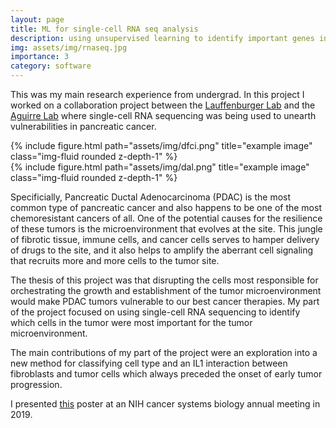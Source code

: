 ```yaml
---
layout: page
title: ML for single-cell RNA seq analysis
description: using unsupervised learning to identify important genes in pancreatic tumors
img: assets/img/rnaseq.jpg
importance: 3
category: software
---
```


This was my main research experience from undergrad. In this project I worked on a collaboration project between the [Lauffenburger Lab](https://dallab.mit.edu/) and the [Aguirre Lab](https://aguirrelab.dana-farber.org/) where single-cell RNA sequencing was being used to unearth vulnerabilities in pancreatic cancer.

<div class="row">
    <div class="col-sm mt-3 mt-md-0">
        {% include figure.html path="assets/img/dfci.png" title="example image" class="img-fluid rounded z-depth-1" %}
    </div>
    <div class="col-sm mt-3 mt-md-0">
        {% include figure.html path="assets/img/dal.png" title="example image" class="img-fluid rounded z-depth-1" %}
    </div>
</div>

Specificially, Pancreatic Ductal Adenocarcinoma (PDAC) is the most common type of pancreatic cancer and also happens to be one of the most chemoresistant cancers of all. One of the potential causes for the resilience of these tumors is the microenvironment that evolves at the site. This jungle of fibrotic tissue, immune cells, and cancer cells serves to hamper delivery of drugs to the site, and it also helps to amplify the aberrant cell signaling that recruits more and more cells to the tumor site.



The thesis of this project was that disrupting the cells most responsible for orchestrating the growth and establishment of the tumor microenvironment would make PDAC tumors vulnerable to our best cancer therapies. My part of the project focused on using single-cell RNA sequencing to identify which cells in the tumor were most important for the tumor microenvironment.

The main contributions of my part of the project were an exploration into a new method for classifying cell type and an IL1 interaction between fibroblasts and tumor cells which always preceded the onset of early tumor progression.

I presented [this](https://github.com/plarotta/plarotta.github.io/blob/b08cd7bb05edb86faa029a94da273c90a643213a/assets/img/poster_csbc_final.png) poster at an NIH cancer systems biology annual meeting in 2019.
